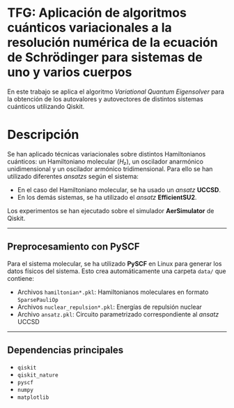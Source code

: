 # TFG: Aplicación de algoritmos cuánticos variacionales a la resolución numérica de la ecuación de Schrödinger para sistemas de uno y varios cuerpos

En este trabajo se aplica el algoritmo *Variational Quantum Eigensolver* para la obtención de los autovalores y autovectores de distintos sistemas cuánticos utilizando Qiskit.

# Descripción

Se han aplicado técnicas variacionales sobre distintos Hamiltonianos cuánticos: un Hamiltoniano molecular (*H₂*), un oscilador anarmónico unidimensional y un oscilador armónico tridimensional. Para ello se han utilizado diferentes *ansatzs* según el sistema:

- En el caso del Hamiltoniano molecular, se ha usado un *ansatz* **UCCSD**.
- En los demás sistemas, se ha utilizado el *ansatz* **EfficientSU2**.

Los experimentos se han ejecutado sobre el simulador **AerSimulator** de Qiskit.

---

## Preprocesamiento con PySCF

Para el sistema molecular, se ha utilizado **PySCF** en Linux para generar los datos físicos del sistema. Esto crea automáticamente una carpeta `data/` que contiene:

- Archivos `hamiltonian*.pkl`: Hamiltonianos moleculares en formato `SparsePauliOp`
- Archivos `nuclear_repulsion*.pkl`: Energías de repulsión nuclear
- Archivo `ansatz.pkl`: Circuito parametrizado correspondiente al *ansatz* UCCSD

---

## Dependencias principales

- `qiskit`
- `qiskit_nature`
- `pyscf`
- `numpy`
- `matplotlib`
